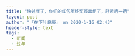 ```yaml
---
title: "快过年了，你们的红包年终奖该出炉了，赶紧晒一晒"
layout: post
author: "「在下叶良辰」 on 2020-1-16 02:43"
header-style: text
tags:
  - 新闻
  - 过年
---
```


<head></head>
<body>
 <br>
</body>



